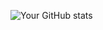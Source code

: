 
![Your GitHub stats](https://github-readme-stats.vercel.app/api?username=shiro1351&show_icons=true)
